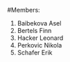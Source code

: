 #Members: 
1. Baibekova Asel 
2. Bertels Finn 
3. Hacker Leonard
4. Perkovic Nikola 
5. Schafer Erik 
